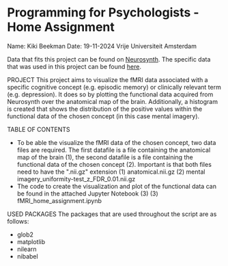 # Programming for Psychologists - Home Assignment
Name: Kiki Beekman
Date: 19-11-2024
Vrije Universiteit Amsterdam

Data that fits this project can be found on [Neurosynth](https://neurosynth.org/). The specific data that was used in this project can be found [here](https://neurosynth.org/analyses/terms/mental%20imagery/).


PROJECT
This project aims to visualize the fMRI data associated with a specific cognitive concept (e.g. episodic memory) or clinically relevant term (e.g. depression). It does so by plotting the functional data acquired from Neurosynth over the anatomical map of the brain. Additionally, a histogram is created that shows the distribution of the positive values within the functional data of the chosen concept (in this case mental imagery).


TABLE OF CONTENTS
- To be able the visualize the fMRI data of the chosen concept, two data files are required. The first datafile is a file containing the anatomical map of the brain (1), the second datafile is a file containing the functional data of the chosen concept (2). Important is that both files need to have the ".nii.gz" extension
	(1) anatomical.nii.gz
	(2) mental imagery_uniformity-test_z_FDR_0.01.nii.gz
- The code to create the visualization and plot of the functional data can be found in the attached Jupyter Notebook (3)
	(3) fMRI_home_assignment.ipynb

USED PACKAGES
The packages that are used throughout the script are as follows:
- glob2
- matplotlib
- nilearn
- nibabel

